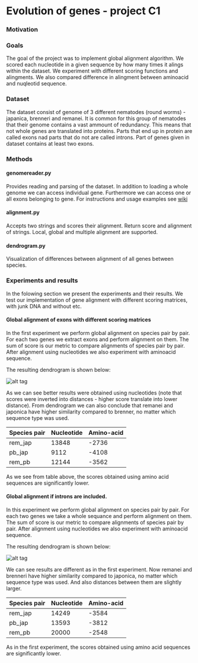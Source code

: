 # Evolution of genes - project C1
### Motivation

### Goals

The goal of the project was to implement global alignment algorithm. We scored each nucleotide in a given sequence by how many times it alings within the dataset. We experiment with different scoring functions and alingments. We also compared difference in alingment between aminoacid and nuqleotid sequence.

### Dataset

The dataset consist of genome of 3 different nematodes (round worms) - japanica, brenneri and remanei. It is common for this group of nematodes that their genome contains a vast ammount of redundancy. This means that not whole genes are translated into proteins. Parts that end up in protein are called exons nad parts that do not are called introns. Part of genes given in dataset contains at least two exons. 

### Methods

#### genomereader.py

Provides reading and parsing of the dataset. In addition to loading a whole genome we can access individual gene. Furthermore we can access one or all exons belonging to gene. For instructions and usage examples see [wiki](https://github.com/PrimozBelej/ub162017_zeta/wiki/Uporaba-modula-genomereader.py)

#### alignment.py

Accepts two strings and scores their alignment. Return score and alignment of strings. Local, global and multiple alignment are supported.  

#### dendrogram.py

Visualization of differences between alignment of all genes between species. 

### Experiments and results

In the folowing section we present the experiments and their results. We test our implementation of gene alignment with different scoring matrices, with junk DNA and without etc. 

#### Global alignment of exons with different scoring matrices

In the first experiment we perform global alignment on species pair by pair. For each two genes we extract exons and perform alignment on them. The sum of score is our metric to compare alignments of species pair by pair. After alignment using nucleotides we also experiment with aminoacid sequence. 

The resulting dendrogram is shown below:

![alt tag](http://shrani.si/f/2G/RH/454B7FSx/1/dendrogramglobal.png)

As we can see better results were obtained using nucleotides (note that scores were inverted into distances - higher score translate into lower distance). From dendrogram we can also conclude that remanei and japonica have higher similarity compared to brenner, no matter which sequence type was used. 

| Species pair | Nucleotide | Amino-acid |
|--------------|------------|------------|
| rem_jap      | 13848      | -2736      |
| pb_jap       | 9112       | -4108      |
| rem_pb       | 12144      | -3562      |

As we see from table above, the scores obtained using amino acid sequences are significantly lower. 

#### Global alignment if introns are included.

In this experiment we perform global alignment on species pair by pair. For each two genes we take a whole sequance and perform alignment on them. The sum of score is our metric to compare alignments of species pair by pair. After alignment using nucleotides we also experiment with aminoacid sequence. 

The resulting dendrogram is shown below:

![alt tag]( http://shrani.si/f/3s/d8/1mWNyeFt/with-itron.png)

We can see results are different as in the first experiment. Now remanei and brenneri have higher similarity compared to japonica, no matter which sequence type was used. And also distances between them are slightly larger. 

| Species pair | Nucleotide | Amino-acid |
|--------------|------------|------------|
| rem_jap      | 14249     | -3584  |
| pb_jap       | 13593      | -3812     |
| rem_pb       | 20000      | -2548  |

As in the first experiment, the scores obtained using amino acid sequences are significantly lower.
